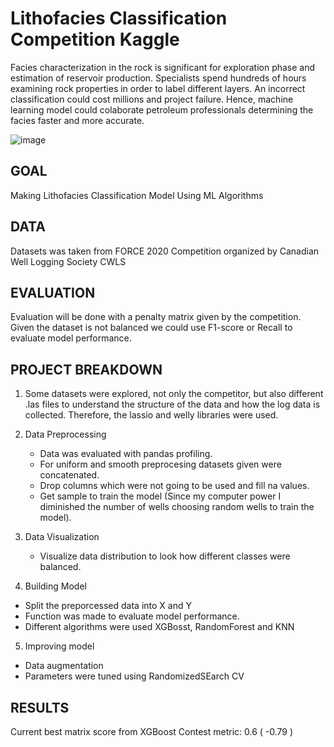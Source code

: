 # Lithofacies Classification Competition Kaggle
Facies characterization in the rock is significant for exploration phase and estimation of reservoir production. Specialists spend hundreds of hours examining rock properties in order to label different layers. An incorrect classification could cost millions and project failure. Hence, machine learning model could colaborate petroleum professionals determining the facies faster and more accurate.

![image](https://user-images.githubusercontent.com/100526221/204417041-44d0164c-e68b-47c0-9684-28bacb509f82.png)

GOAL
--------------------------------------------------------------------------------------------------------------------------
Making Lithofacies Classification Model Using ML Algorithms

DATA
--------------------------------------------------------------------------------------------------------------------------
Datasets was taken from FORCE 2020 Competition organized by Canadian Well Logging Society CWLS 

EVALUATION
-------------------------------------------------------------------------------------------------------------------------
Evaluation will be done with a penalty matrix given by the competition. Given the dataset is not balanced we could use F1-score or Recall to evaluate model performance.

PROJECT BREAKDOWN
-------------------------------------------------------------------------------------------------------------------------
1. Some datasets were explored, not only the competitor, but also different .las files to understand the structure of the data and how the log data is collected. Therefore, the lassio and welly libraries were used.

2. Data Preprocessing
   - Data was evaluated with pandas profiling.
   - For uniform and smooth preprocesing datasets given were concatenated.
   - Drop columns which were not going to be used and fill na values.
   - Get sample to train the model (Since my computer power I diminished the number of wells choosing random wells to train the model).

3. Data Visualization
   - Visualize data distribution to look how different classes were balanced.

4. Building Model
  - Split the preporcessed data into X and Y
  - Function was made to evaluate model performance.
  - Different algorithms were used XGBosst, RandomForest and KNN

5. Improving model
  - Data augmentation
  - Parameters were tuned using RandomizedSEarch CV

RESULTS
-------------------------------------------------------------------------------------------------------------------------
Current best matrix score from XGBoost 
Contest metric: 0.6 ( -0.79 )
